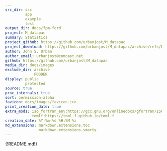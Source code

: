 ```yaml
---
src_dir: src
         app
         example
         test
output_dir: docs/fpm-ford
project: M_datapac
summary: Statistics
project_github: https://github.com/urbanjost/M_datapac
project_download: https://github.com/urbanjost/M_datapac/archive/refs/heads/master.zip
author: John S. Urban
author_email: urbanjost@comcast.net
github: https://github.com/urbanjost/M_datapac
media_dir: docs/images
exclude_dir: archive
             FODDER
display: public
         protected
source: true
proc_internals: true
sort: permission-alpha
favicon: docs/images/favicon.ico
print_creation_date: true
extra_mods: iso_fortran_env:https://gcc.gnu.org/onlinedocs/gfortran/ISO_005fFORTRAN_005fENV.html
            tomlf:https://toml-f.github.io/toml-f
creation_date: %Y-%m-%d %H:%M %z
md_extensions: markdown.extensions.toc
               markdown.extensions.smarty
---
```


{!README.md!}
